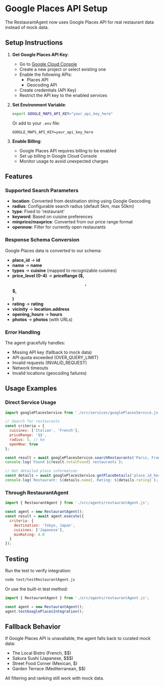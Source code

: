 # Google Places API Setup

The RestaurantAgent now uses Google Places API for real restaurant data instead of mock data.

## Setup Instructions

1. **Get Google Places API Key**:
   - Go to [Google Cloud Console](https://console.cloud.google.com/)
   - Create a new project or select existing one
   - Enable the following APIs:
     - Places API
     - Geocoding API
   - Create credentials (API Key)
   - Restrict the API key to the enabled services

2. **Set Environment Variable**:
   ```bash
   export GOOGLE_MAPS_API_KEY="your_api_key_here"
   ```
   
   Or add to your `.env` file:
   ```
   GOOGLE_MAPS_API_KEY=your_api_key_here
   ```

3. **Enable Billing**:
   - Google Places API requires billing to be enabled
   - Set up billing in Google Cloud Console
   - Monitor usage to avoid unexpected charges

## Features

### Supported Search Parameters
- **location**: Converted from destination string using Google Geocoding
- **radius**: Configurable search radius (default 5km, max 50km)
- **type**: Fixed to 'restaurant'
- **keyword**: Based on cuisine preferences
- **minprice/maxprice**: Converted from our price range format
- **opennow**: Filter for currently open restaurants

### Response Schema Conversion
Google Places data is converted to our schema:
- **place_id** → **id**
- **name** → **name** 
- **types** → **cuisine** (mapped to recognizable cuisines)
- **price_level (0-4)** → **priceRange ($, $$, $$$, $$$$)**
- **rating** → **rating**
- **vicinity** → **location.address**
- **opening_hours** → **hours**
- **photos** → **photos** (with URLs)

### Error Handling
The agent gracefully handles:
- Missing API key (fallback to mock data)
- API quota exceeded (OVER_QUERY_LIMIT)
- Invalid requests (INVALID_REQUEST)
- Network timeouts
- Invalid locations (geocoding failures)

## Usage Examples

### Direct Service Usage
```javascript
import googlePlacesService from './src/services/googlePlacesService.js';

// Search for restaurants
const criteria = {
  cuisines: ['Italian', 'French'],
  priceRange: '$$',
  radius: 5, // km
  openNow: true
};

const result = await googlePlacesService.searchRestaurants('Paris, France', criteria);
console.log(`Found ${result.totalFound} restaurants`);

// Get detailed place information
const details = await googlePlacesService.getPlaceDetails('place_id_here');
console.log(`Restaurant: ${details.name}, Rating: ${details.rating}`);
```

### Through RestaurantAgent
```javascript
import { RestaurantAgent } from './src/agents/restaurantAgent.js';

const agent = new RestaurantAgent();
const result = await agent.execute({ 
  criteria: {
    destination: 'Tokyo, Japan',
    cuisines: ['Japanese'],
    minRating: 4.0
  }
});
```

## Testing

Run the test to verify integration:
```bash
node test/testRestaurantAgent.js
```

Or use the built-in test method:
```javascript
import { RestaurantAgent } from './src/agents/restaurantAgent.js';

const agent = new RestaurantAgent();
agent.testGooglePlacesIntegration();
```

## Fallback Behavior

If Google Places API is unavailable, the agent falls back to curated mock data:
- The Local Bistro (French, $$)
- Sakura Sushi (Japanese, $$$) 
- Street Food Corner (Mexican, $)
- Garden Terrace (Mediterranean, $$)

All filtering and ranking still work with mock data.